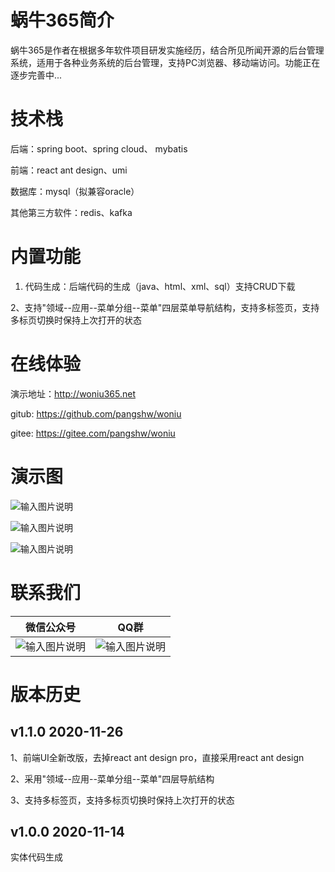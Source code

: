 # 蜗牛365简介

蜗牛365是作者在根据多年软件项目研发实施经历，结合所见所闻开源的后台管理系统，适用于各种业务系统的后台管理，支持PC浏览器、移动端访问。功能正在逐步完善中...

# 技术栈

后端：spring boot、spring cloud、 mybatis

前端：react ant design、umi

数据库：mysql（拟兼容oracle）

其他第三方软件：redis、kafka

# 内置功能

1. 代码生成：后端代码的生成（java、html、xml、sql）支持CRUD下载

2、支持"领域--应用--菜单分组--菜单"四层菜单导航结构，支持多标签页，支持多标页切换时保持上次打开的状态

# 在线体验

演示地址：http://woniu365.net

gitub: https://github.com/pangshw/woniu

gitee: https://gitee.com/pangshw/woniu

# 演示图
![输入图片说明](https://images.gitee.com/uploads/images/2020/1126/230511_7c563220_1799057.png "导航.png")

![输入图片说明](https://images.gitee.com/uploads/images/2020/1126/230546_8f0649cc_1799057.png "列表.png")

![输入图片说明](https://images.gitee.com/uploads/images/2020/1126/230555_dc30a705_1799057.png "详情.png")


# 联系我们
| 微信公众号 | QQ群 |
|-------|-----|
|![输入图片说明](https://images.gitee.com/uploads/images/2020/1114/224259_0512276e_1799057.jpeg "qrcode_for_gh_7e4bc660acfa_258.jpg")|![输入图片说明](https://images.gitee.com/uploads/images/2020/1126/231431_b200a6a4_1799057.png "蜗牛365交流群群聊二维码.png")     |


# 版本历史

## v1.1.0 2020-11-26
1、前端UI全新改版，去掉react ant design pro，直接采用react ant design

2、采用"领域--应用--菜单分组--菜单"四层导航结构

3、支持多标签页，支持多标页切换时保持上次打开的状态

 ## v1.0.0 2020-11-14
 实体代码生成
